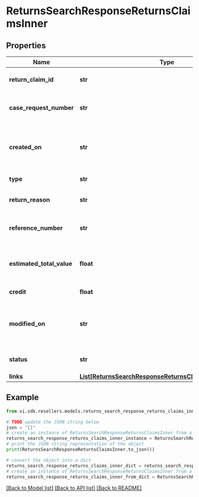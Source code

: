 # ReturnsSearchResponseReturnsClaimsInner


## Properties

Name | Type | Description | Notes
------------ | ------------- | ------------- | -------------
**return_claim_id** | **str** | A unique return claim Id. | [optional] 
**case_request_number** | **str** | A unique return request number. | [optional] 
**created_on** | **str** | The date on which the return request was created.  | [optional] 
**type** | **str** | Type of request. | [optional] 
**return_reason** | **str** | The reason for the return. | [optional] 
**reference_number** | **str** | The reference number for the return. | [optional] 
**estimated_total_value** | **float** | The estimated total value of the return. | [optional] 
**credit** | **float** | The amount of credit. | [optional] 
**modified_on** | **str** | The date on which the return request was last updated. | [optional] 
**status** | **str** | The status of the request. | [optional] 
**links** | [**List[ReturnsSearchResponseReturnsClaimsInnerLinksInner]**](ReturnsSearchResponseReturnsClaimsInnerLinksInner.md) |  | [optional] 

## Example

```python
from xi.sdk.resellers.models.returns_search_response_returns_claims_inner import ReturnsSearchResponseReturnsClaimsInner

# TODO update the JSON string below
json = "{}"
# create an instance of ReturnsSearchResponseReturnsClaimsInner from a JSON string
returns_search_response_returns_claims_inner_instance = ReturnsSearchResponseReturnsClaimsInner.from_json(json)
# print the JSON string representation of the object
print(ReturnsSearchResponseReturnsClaimsInner.to_json())

# convert the object into a dict
returns_search_response_returns_claims_inner_dict = returns_search_response_returns_claims_inner_instance.to_dict()
# create an instance of ReturnsSearchResponseReturnsClaimsInner from a dict
returns_search_response_returns_claims_inner_from_dict = ReturnsSearchResponseReturnsClaimsInner.from_dict(returns_search_response_returns_claims_inner_dict)
```
[[Back to Model list]](../README.md#documentation-for-models) [[Back to API list]](../README.md#documentation-for-api-endpoints) [[Back to README]](../README.md)


